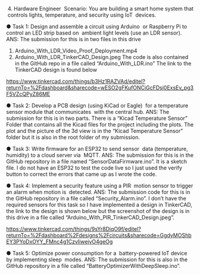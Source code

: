 ‭ 4. Hardware Engineer‬
‭ Scenario: You are building a smart home system that‬
‭ controls lights, temperature, and security using IoT‬
‭ devices.‬

● Task 1: Design and assemble a circuit using Arduino‬
‭ or Raspberry Pi to control an LED strip based on‬
‭ ambient light levels (use an LDR sensor).‬
ANS: The submission for this is in two files in this drive
1. Arduino_With_LDR_Video_Proof_Deployment.mp4
2. Arduino_With_LDR_TinkerCAD_Design.jpeg
The code is also contained in the GitHub repo in a file called “Arduino_With_LDR.ino” The link to the TinkerCAD design is found below

​​https://www.tinkercad.com/things/b3Hz1RAZVAd/editel?returnTo=%2Fdashboard&sharecode=wESO2gFKufONCiGcFDsj0ExsEv_pg3F5VZcQPyZ86ME

● Task 2: Develop a PCB design (using KiCad or Eagle)‬
‭ for a temperature sensor module that communicates‬
‭ with the central hub.‬
ANS: The submission for this is in two parts. There is a “Kicad Temperature Sensor” Folder that contains all the Kicad files for the project including the plots.
The plot and the picture of the 3d view is in the “Kicad Temperature Sensor” folder but it is also in the root folder of my submission.

● Task 3: Write firmware for an ESP32 to send sensor‬
‭ data (temperature, humidity) to a cloud server via‬
‭ MQTT.‬
ANS: The submission for this is in the GitHub repository in a file named “SensorDataFirmware.ino”. It is a sketch file. I do not have an ESP32 to test the code live so I just used the verify button to correct the errors that came up as I wrote the code.

● Task 4: Implement a security feature using a PIR‬
‭ motion sensor to trigger an alarm when motion is‬
‭ detected.‬
ANS: The submission code for this is in the GitHub repository in a file called “Security_Alarm.ino”. I don’t have the required sensors for this task so I have implemented a design in TinkerCAD, the link to the design is shown below but the screenshot of the design is in this drive in a file called “Arduino_With_PIR_TinkerCAD_Design.jpeg”.

https://www.tinkercad.com/things/9sYr8DiqO9f/editel?returnTo=%2Fdashboard%2Fdesigns%2Fcircuits&sharecode=GgdyMOShbEY3PYoDxOYY_FMnc4g1CzvIiwejvO4geOg

● Task 5: Optimize power consumption for a‬
‭ battery-powered IoT device by implementing sleep‬
‭ modes.‬
ANS: The submission for this is also in the GitHub repository in a file called “BatteryOptimizerWithDeepSleep.ino”. 


